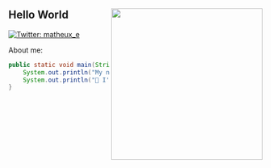 <h2>Hello World <img src="https://media.giphy.com/media/26n7b7PjSOZJwVCmY/giphy.gif" align="right" width="300"></h2>

[![Twitter: matheux_e](https://img.shields.io/twitter/follow/matheux_x?style=social)](https://twitter.com/matheux_e)

About me:

```java
public static void main(String[] args) {
    System.out.println("My name is Matheus, I'm 15 years old. I am currently a Java Programmer")
    System.out.println("📕 I'm learning HTML/CSS/JS")
}
```



